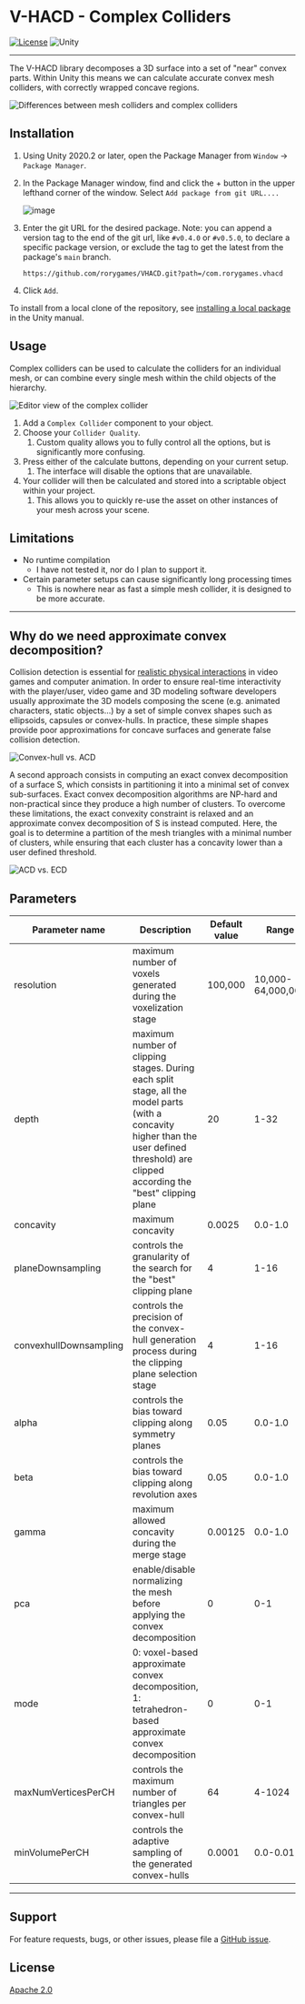 # V-HACD - Complex Colliders

[![License](https://img.shields.io/badge/license-Apache--2.0-green.svg)](LICENSE.md)
![Unity](https://img.shields.io/badge/unity-2020.23+-brightgreen)

---

The V-HACD library decomposes a 3D surface into a set of "near" convex parts. Within Unity this means we can calculate accurate convex mesh colliders, with correctly wrapped concave regions.

![Differences between mesh colliders and complex colliders](https://user-images.githubusercontent.com/6281246/193474631-014fc9d9-6512-4912-bbe9-e2b5fa442562.png)

## Installation

1. Using Unity 2020.2 or later, open the Package Manager from `Window` -> `Package Manager`.
2. In the Package Manager window, find and click the + button in the upper lefthand corner of the window. Select `Add package from git URL....`

    ![image](https://user-images.githubusercontent.com/29758400/110989310-8ea36180-8326-11eb-8318-f67ee200a23d.png)

3. Enter the git URL for the desired package. Note: you can append a version tag to the end of the git url, like `#v0.4.0` or `#v0.5.0`, to declare a specific package version, or exclude the tag to get the latest from the package's `main` branch.

    ```
    https://github.com/rorygames/VHACD.git?path=/com.rorygames.vhacd
    ```

4. Click `Add`.

To install from a local clone of the repository, see [installing a local package](https://docs.unity3d.com/Manual/upm-ui-local.html) in the Unity manual.

## Usage

Complex colliders can be used to calculate the colliders for an individual mesh, or can combine every single mesh within the child objects of the hierarchy.

![Editor view of the complex collider](https://user-images.githubusercontent.com/6281246/193474827-5b266a2e-7ef0-498c-81b0-71f6587989b4.png)

1. Add a `Complex Collider` component to your object.
2. Choose your `Collider Quality`.
    1. Custom quality allows you to fully control all the options, but is significantly more confusing.
3. Press either of the calculate buttons, depending on your current setup.
    1. The interface will disable the options that are unavailable.
4. Your collider will then be calculated and stored into a scriptable object within your project.
    1. This allows you to quickly re-use the asset on other instances of your mesh across your scene.

## Limitations
- No runtime compilation
  - I have not tested it, nor do I plan to support it.
- Certain parameter setups can cause significantly long processing times
  - This is nowhere near as fast a simple mesh collider, it is designed to be more accurate.

---

## Why do we need approximate convex decomposition?

Collision detection is essential for [realistic physical interactions](https://www.youtube.com/watch?v=oyjE5L4-1lQ) in video games and computer animation. In order to ensure real-time interactivity with the player/user, video game and 3D modeling software developers usually approximate the 3D models composing the scene (e.g. animated characters, static objects...) by a set of simple convex shapes such as ellipsoids, capsules or convex-hulls. In practice, these simple shapes provide poor approximations for concave surfaces and generate false collision detection.

![Convex-hull vs. ACD](https://raw.githubusercontent.com/kmammou/v-hacd/master/doc/chvsacd.png)

A second approach consists in computing an exact convex decomposition of a surface S, which consists in partitioning it into a minimal set of convex sub-surfaces. Exact convex decomposition algorithms are NP-hard and non-practical since they produce a high number of clusters. To overcome these limitations, the exact convexity constraint is relaxed and an approximate convex decomposition of S is instead computed. Here, the goal is to determine a partition of the mesh triangles with a minimal number of clusters, while ensuring that each cluster has a concavity lower than a user defined threshold.

![ACD vs. ECD](https://raw.githubusercontent.com/kmammou/v-hacd/master/doc/ecdvsacd.png)


## Parameters
| Parameter name | Description | Default value | Range |
| ------------- | ------------- | ------------- | ---- |
| resolution | maximum number of voxels generated during the voxelization stage	| 100,000 | 10,000-64,000,000 |
| depth |	maximum number of clipping stages. During each split stage, all the model parts (with a concavity higher than the user defined threshold) are clipped according the "best" clipping plane | 20 | 1-32 |
| concavity |	maximum concavity |	0.0025 | 0.0-1.0 |
| planeDownsampling |	controls the granularity of the search for the "best" clipping plane | 4 | 1-16 |
| convexhullDownsampling | controls the precision of the convex-hull generation process during the clipping plane selection stage | 4 | 1-16 |
| alpha | controls the bias toward clipping along symmetry planes | 0.05 | 0.0-1.0 |
| beta | controls the bias toward clipping along revolution axes | 0.05 | 0.0-1.0 |
| gamma |	maximum allowed concavity during the merge stage | 0.00125 | 0.0-1.0 |
| pca |	enable/disable normalizing the mesh before applying the convex decomposition | 0 | 0-1 |
| mode | 0: voxel-based approximate convex decomposition, 1: tetrahedron-based approximate convex decomposition | 0 | 0-1 |
| maxNumVerticesPerCH |	controls the maximum number of triangles per convex-hull | 64 | 4-1024 |
| minVolumePerCH | controls the adaptive sampling of the generated convex-hulls | 0.0001 | 0.0-0.01 |

---

## Support

For feature requests, bugs, or other issues, please file a [GitHub issue](https://github.com/rorygames/VHACD/issues).

## License
[Apache 2.0](LICENSE)
